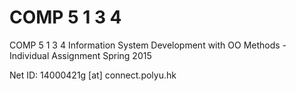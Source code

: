 # COMP 5 1 3 4

COMP 5 1 3 4 Information System Development with OO Methods - Individual Assignment
Spring 2015

Net ID: 14000421g [at] connect.polyu.hk
